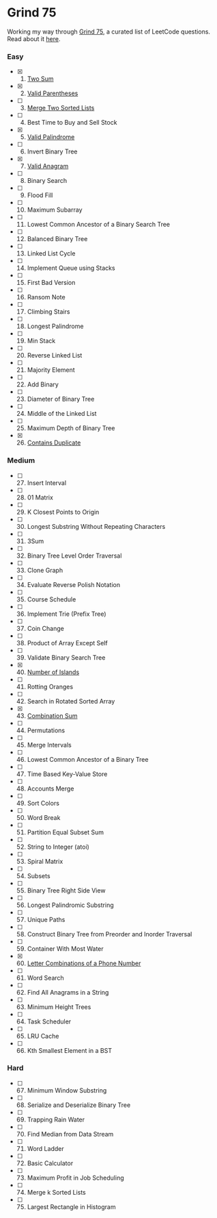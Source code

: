 # Grind 75

Working my way through [Grind 75](https://www.techinterviewhandbook.org/grind75), a curated list of LeetCode questions. Read about it [here](https://www.techinterviewhandbook.org/grind75/about).

### Easy

- [x] 1. [Two Sum](https://leetcode.com/problems/two-sum/)
- [x] 2. [Valid Parentheses](https://leetcode.com/problems/valid-parentheses)
- [ ] 3. [Merge Two Sorted Lists](https://leetcode.com/problems/merge-two-sorted-lists)
- [ ] 4. Best Time to Buy and Sell Stock
- [x] 5. [Valid Palindrome](https://leetcode.com/problems/valid-palindrome/)
- [ ] 6. Invert Binary Tree
- [x] 7. [Valid Anagram](https://leetcode.com/problems/valid-anagram/)
- [ ] 8. Binary Search
- [ ] 9. Flood Fill
- [ ] 10. Maximum Subarray
- [ ] 11. Lowest Common Ancestor of a Binary Search Tree
- [ ] 12. Balanced Binary Tree
- [ ] 13. Linked List Cycle
- [ ] 14. Implement Queue using Stacks
- [ ] 15. First Bad Version
- [ ] 16. Ransom Note
- [ ] 17. Climbing Stairs
- [ ] 18. Longest Palindrome
- [ ] 19. Min Stack
- [ ] 20. Reverse Linked List
- [ ] 21. Majority Element
- [ ] 22. Add Binary
- [ ] 23. Diameter of Binary Tree
- [ ] 24. Middle of the Linked List
- [ ] 25. Maximum Depth of Binary Tree
- [x] 26. [Contains Duplicate](https://leetcode.com/problems/contains-duplicate)

### Medium

- [ ] 27. Insert Interval
- [ ] 28. 01 Matrix
- [ ] 29. K Closest Points to Origin
- [ ] 30. Longest Substring Without Repeating Characters
- [ ] 31. 3Sum
- [ ] 32. Binary Tree Level Order Traversal
- [ ] 33. Clone Graph
- [ ] 34. Evaluate Reverse Polish Notation
- [ ] 35. Course Schedule
- [ ] 36. Implement Trie (Prefix Tree)
- [ ] 37. Coin Change
- [ ] 38. Product of Array Except Self
- [ ] 39. Validate Binary Search Tree
- [x] 40. [Number of Islands](https://leetcode.com/problems/number-of-islands)
- [ ] 41. Rotting Oranges
- [ ] 42. Search in Rotated Sorted Array
- [x] 43. [Combination Sum](https://leetcode.com/problems/combination-sum/)
- [ ] 44. Permutations
- [ ] 45. Merge Intervals
- [ ] 46. Lowest Common Ancestor of a Binary Tree
- [ ] 47. Time Based Key-Value Store
- [ ] 48. Accounts Merge
- [ ] 49. Sort Colors
- [ ] 50. Word Break
- [ ] 51. Partition Equal Subset Sum
- [ ] 52. String to Integer (atoi)
- [ ] 53. Spiral Matrix
- [ ] 54. Subsets
- [ ] 55. Binary Tree Right Side View
- [ ] 56. Longest Palindromic Substring
- [ ] 57. Unique Paths
- [ ] 58. Construct Binary Tree from Preorder and Inorder Traversal
- [ ] 59. Container With Most Water
- [x] 60. [Letter Combinations of a Phone Number](https://leetcode.com/problems/letter-combinations-of-a-phone-number/)
- [ ] 61. Word Search
- [ ] 62. Find All Anagrams in a String
- [ ] 63. Minimum Height Trees
- [ ] 64. Task Scheduler
- [ ] 65. LRU Cache
- [ ] 66. Kth Smallest Element in a BST

### Hard

- [ ] 67. Minimum Window Substring
- [ ] 68. Serialize and Deserialize Binary Tree
- [ ] 69. Trapping Rain Water
- [ ] 70. Find Median from Data Stream
- [ ] 71. Word Ladder
- [ ] 72. Basic Calculator
- [ ] 73. Maximum Profit in Job Scheduling
- [ ] 74. Merge k Sorted Lists
- [ ] 75. Largest Rectangle in Histogram